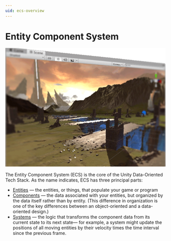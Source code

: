 ```yaml
---
uid: ecs-overview
---
```

# Entity Component System

![](images/EntitiesSplash.png)

The Entity Component System (ECS) is the core of the Unity Data-Oriented Tech Stack. As the 
name indicates, ECS has three principal parts:

* [Entities](ecs_entities.md) — the entities, or things, that populate your game or program
* [Components](ecs_components.md) — the data associated with your entities, but organized by 
    the data itself rather than by entity. (This difference in organization is one of the key differences 
    between an object-oriented and a data-oriented design.)
* [Systems](ecs_systems.md) — the logic that transforms the component data from its current state 
    to its next state— for example, a system might update the positions of all moving entities by their 
    velocity times the time interval since the previous frame.

